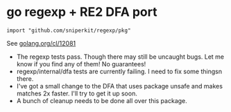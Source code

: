 # go regexp + RE2 DFA port

`import "github.com/sniperkit/regexp/pkg"`

See [golang.org/cl/12081](https://golang.org/cl/12081)

* The regexp tests pass. Though there may still be uncaught bugs.
  Let me know if you find any of them! No guarantees!
* regexp/internal/dfa tests are currently failing. I need to fix
  some thingsn there.
* I've got a small change to the DFA that uses package unsafe
  and makes matches 2x faster. I'll try to get it up soon.
* A bunch of cleanup needs to be done all over this package.
